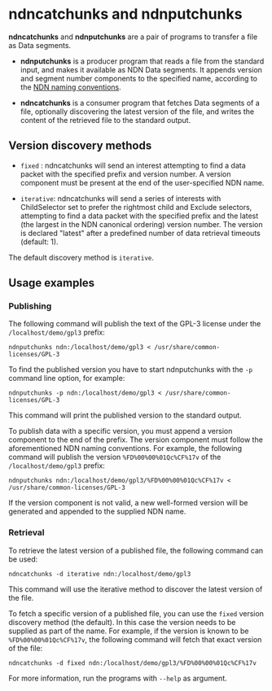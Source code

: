 # ndncatchunks and ndnputchunks

**ndncatchunks** and **ndnputchunks** are a pair of programs to transfer a file as Data segments.

* **ndnputchunks** is a producer program that reads a file from the standard input, and makes
  it available as NDN Data segments.  It appends version and segment number components
  to the specified name, according to the
  [NDN naming conventions](http://named-data.net/publications/techreports/ndn-tr-22-ndn-memo-naming-conventions/).

* **ndncatchunks** is a consumer program that fetches Data segments of a file, optionally
  discovering the latest version of the file, and writes the content of the retrieved file to
  the standard output.

## Version discovery methods

* `fixed`    : ndncatchunks will send an interest attempting to find a data packet with the
               specified prefix and version number. A version component must be present at the
               end of the user-specified NDN name.

* `iterative`: ndncatchunks will send a series of interests with ChildSelector set to prefer the
               rightmost child and Exclude selectors, attempting to find a data packet with the
               specified prefix and the latest (the largest in the NDN canonical ordering)
               version number.  The version is declared "latest" after a predefined number of
               data retrieval timeouts (default: 1).

The default discovery method is `iterative`.


## Usage examples

### Publishing

The following command will publish the text of the GPL-3 license under the `/localhost/demo/gpl3`
prefix:

    ndnputchunks ndn:/localhost/demo/gpl3 < /usr/share/common-licenses/GPL-3

To find the published version you have to start ndnputchunks with the `-p` command line option,
for example:

    ndnputchunks -p ndn:/localhost/demo/gpl3 < /usr/share/common-licenses/GPL-3

This command will print the published version to the standard output.

To publish data with a specific version, you must append a version component to the end of the
prefix. The version component must follow the aforementioned NDN naming conventions.
For example, the following command will publish the version `%FD%00%00%01Qc%CF%17v` of the
`/localhost/demo/gpl3` prefix:

    ndnputchunks ndn:/localhost/demo/gpl3/%FD%00%00%01Qc%CF%17v < /usr/share/common-licenses/GPL-3

If the version component is not valid, a new well-formed version will be generated and appended
to the supplied NDN name.


### Retrieval

To retrieve the latest version of a published file, the following command can be used:

    ndncatchunks -d iterative ndn:/localhost/demo/gpl3

This command will use the iterative method to discover the latest version of the file.

To fetch a specific version of a published file, you can use the `fixed` version discovery method
(the default). In this case the version needs to be supplied as part of the name.  For example,
if the version is known to be `%FD%00%00%01Qc%CF%17v`, the following command will fetch that
exact version of the file:

    ndncatchunks -d fixed ndn:/localhost/demo/gpl3/%FD%00%00%01Qc%CF%17v


For more information, run the programs with `--help` as argument.
